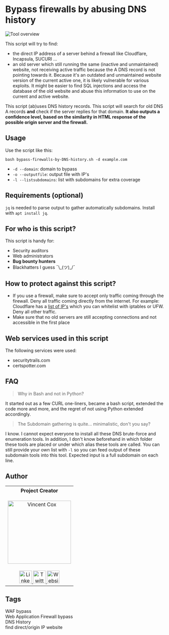 # Bypass firewalls by abusing DNS history
![Tool overview](https://i.imgur.com/Y397Gjo.png)

This script will try to find:
- the direct IP address of a server behind a firewall like Cloudflare, Incapsula, SUCURI ...
- an old server which still running the same (inactive and unmaintained) website, not receiving active traffic because the A DNS record is not pointing towards it. Because it's an outdated and unmaintained website version of the current active one, it is likely vulnerable for various exploits. It might be easier to find SQL injections and access the database of the old website and abuse this information to use on the current and active website.

This script (ab)uses DNS history records. This script will search for old DNS A records **and** check if the server replies for that domain.
__It also outputs a confidence level, based on the similarity in HTML response of the possible origin server and the firewall.__

## Usage
Use the script like this:

`bash bypass-firewalls-by-DNS-history.sh -d example.com`

* `-d --domain`: domain to bypass
* `-o --outputfile`: output file with IP's
* `-l --listsubdomains`: list with subdomains for extra coverage

## Requirements (optional)
`jq` is needed to parse output to gather automatically subdomains.
Install with `apt install jq`.

## For who is this script?
This script is handy for:
- Security auditors
- Web administrators
- __Bug bounty hunters__
- Blackhatters I guess ¯\\\_(ツ)\_/¯

## How to protect against this script?
- If you use a firewall, make sure to accept only traffic coming through the firewall. Deny all traffic coming directly from the internet. For example: Cloudflare has a [list of IP's](https://www.cloudflare.com/ips/) which you can whitelist with iptables or UFW. Deny all other traffic.
- Make sure that no old servers are still accepting connections and not accessible in the first place

## Web services used in this script
The following services were used:
- securitytrails.com
- certspotter.com

## FAQ
> Why in Bash and not in Python?

It started out as a few CURL one-liners, became a bash script, extended the code more and more, and the regret of not using Python extended accordingly.

> The Subdomain gathering is quite... minimalistic, don't you say?  

I know. I cannot expect everyone to install all these DNS brute-force and enumeration tools. In addition, I don't know beforehand in which folder these tools are placed or under which alias these tools are called. You can still provide your own list with `-l` so you can feed output of these subdomain tools into this tool. Expected input is a full subdomain on each line.
## Author

<table>
  <tr>
    <th><center>Project Creator</center></th>
  </tr>
  <tr>
    <td>
    <p align="center"><img src="https://github.com/vincentcox/StaCoAn/raw/master/resources/authors/vincentcox.jpg" alt="Vincent Cox" width="200px"/></p>
    </td>
  </tr>
  <tr>
    <td>
      <div align="center">
        <a href="https://www.linkedin.com/in/ivincentcox/">
          <img src="https://cdnjs.cloudflare.com/ajax/libs/foundicons/3.0.0/svgs/fi-social-linkedin.svg" alt="LinkedIn" width="40px"/>
        </a>
        <a href="https://twitter.com/vincentcox_be">
          <img src="https://cdnjs.cloudflare.com/ajax/libs/foundicons/3.0.0/svgs/fi-social-twitter.svg" alt="Twitter" width="40px"/>
        </a>
        <a href="https://vincentcox.com">
          <img src="https://cdnjs.cloudflare.com/ajax/libs/foundicons/3.0.0/svgs/fi-web.svg" alt="Website" width="40px"/>
        </a>
      </div>
    </td>
  </tr>
</table>

## Tags
WAF bypass<br>
Web Application Firewall bypass<br>
DNS History<br>
find direct/origin IP website

